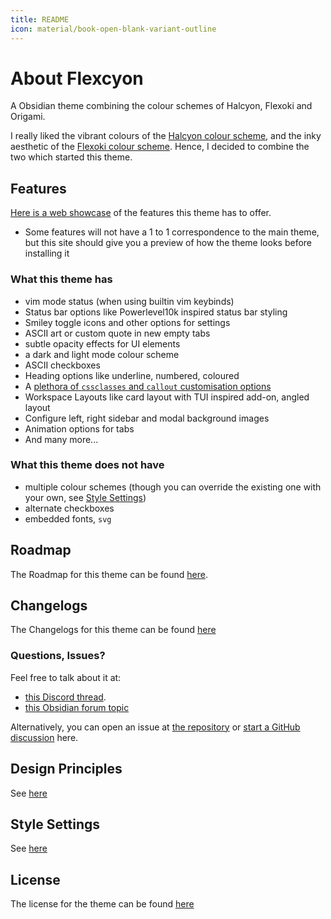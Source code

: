 ```yaml
---
title: README
icon: material/book-open-blank-variant-outline
---
```


# About Flexcyon

A Obsidian theme combining the colour schemes of Halcyon, Flexoki and Origami.

I really liked the vibrant colours of the
[Halcyon colour scheme](https://halcyon-theme.netlify.app/), and the inky
aesthetic of the [Flexoki colour scheme](https://stephango.com/flexoki).
Hence, I decided to combine the two which started this theme.

## Features

[Here is a web showcase](https://share.note.sx/j4wqojpy#xi8TbTY58w4JaoiHcPdRJA+V60W3jT0qDoLyUhkTE3U) of the features
this theme has to offer.

- Some features will not have a 1 to 1 correspondence to the main theme,
but this site should give you a preview of how the theme looks before
installing it

### What this theme has

- vim mode status (when using builtin vim keybinds)
- Status bar options like Powerlevel10k inspired status bar styling
- Smiley toggle icons and other options for settings
- ASCII art or custom quote in new empty tabs
- subtle opacity effects for UI elements
- a dark and light mode colour scheme
- ASCII checkboxes
- Heading options like underline, numbered, coloured
- A [plethora of `cssclasses` and `callout` customisation options](../Styling/CSS-Classes/index.md)
- Workspace Layouts like card layout with TUI inspired add-on, angled layout
- Configure left, right sidebar and modal background images
- Animation options for tabs
- And many more...

### What this theme does not have

- multiple colour schemes (though you can override the existing one
with your own, see [Style Settings](../Styling/Style-Settings/index.md))
- alternate checkboxes
- embedded fonts, `svg`

## Roadmap

The Roadmap for this theme can be found [here](./roadmap.md).

## Changelogs

The Changelogs for this theme can be found [here](../changelogs/index.md)

### Questions, Issues?

Feel free to talk about it at:

- [this Discord thread](https://discord.com/channels/686053708261228577/1338130333698359357).
- [this Obsidian forum topic](https://forum.obsidian.md/t/flexcyon-a-dark-theme-for-obsidian/99869)

Alternatively, you can open an issue at
[the repository](https://github.com/bladeacer/flexcyon/issues) or
[start a GitHub discussion](https://github.com/bladeacer/flexcyon/discussions) here.

## Design Principles

See [here](./page-4.md)

## Style Settings

See [here](../Styling/Style-Settings/index.md)

## License

The license for the theme can be found [here](./license.md)

